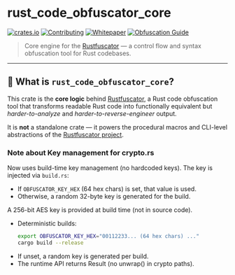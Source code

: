 # rust_code_obfuscator_core

[![crates.io](https://img.shields.io/crates/v/rust_code_obfuscator.svg)](https://crates.io/crates/rust_code_obfuscator)
[![Contributing](https://img.shields.io/badge/docs-contributing-blueviolet?logo=github)](./CONTRIBUTING.md)
[![Whitepaper](https://img.shields.io/badge/docs-whitepaper-lightgrey?logo=readthedocs)](https://github.com/GianIac/rustfuscator/blob/main/WHITEPAPER.md)
[![Obfuscation Guide](https://img.shields.io/badge/docs-obfuscation_fundamentals-blue?logo=rust)](https://gianiac.github.io/rustfuscator/obfuscation_fundamentals.html)

> Core engine for the [Rustfuscator](https://github.com/gianiac/rustfuscator) — a control flow and syntax obfuscation tool for Rust codebases.

---

## 🧠 What is `rust_code_obfuscator_core`?

This crate is the **core logic** behind [Rustfuscator](https://github.com/gianiac/rustfuscator), a Rust code obfuscation tool that transforms readable Rust code into functionally equivalent but *harder-to-analyze* and *harder-to-reverse-engineer* output.

It is **not** a standalone crate — it powers the procedural macros and CLI-level abstractions of the [Rustfuscator project](https://github.com/gianiac/rustfuscator).

### Note about Key management for crypto.rs

Now uses build-time key management (no hardcoded keys). The key is injected via `build.rs`:
- If `OBFUSCATOR_KEY_HEX` (64 hex chars) is set, that value is used.
- Otherwise, a random 32-byte key is generated for the build.

A 256-bit AES key is provided at build time (not in source code).

- Deterministic builds:
  ```bash
  export OBFUSCATOR_KEY_HEX="00112233... (64 hex chars) ..."
  cargo build --release 
  ```
- If unset, a random key is generated per build.
- The runtime API returns Result (no unwrap() in crypto paths).
